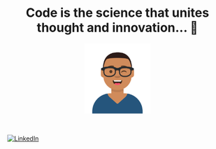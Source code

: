 <h1 align="center">Code is the science that unites thought and innovation...  👋</h1>
<p align="center">
  <img width="30%" src="./Avatar-Maker.svg"/>
</p>
<br/>
<div align="left">  
  
[![LinkedIn](https://img.shields.io/badge/linkedin-%230077B5.svg?style=for-the-badge&logo=linkedin&logoColor=white)](https://www.linkedin.com/in/hernande-monteiro-bezerra-5a778b95/)
<!-- <br/>

[![Code Wars](https://www.codewars.com/users/hernandemonteiro/badges/large)](https://www.codewars.com/users/hernandemonteiro) -->

</div>
